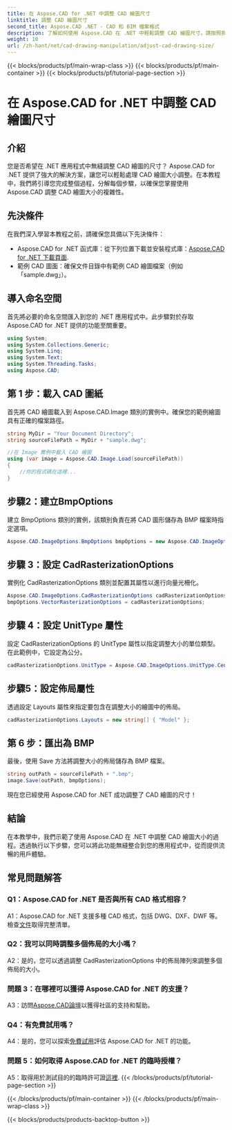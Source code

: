 ```yaml
---
title: 在 Aspose.CAD for .NET 中調整 CAD 繪圖尺寸
linktitle: 調整 CAD 繪圖尺寸
second_title: Aspose.CAD .NET - CAD 和 BIM 檔案格式
description: 了解如何使用 Aspose.CAD 在 .NET 中輕鬆調整 CAD 繪圖尺寸。請按照我們的逐步指南進行無縫調整大小。
weight: 10
url: /zh-hant/net/cad-drawing-manipulation/adjust-cad-drawing-size/
---
```


{{< blocks/products/pf/main-wrap-class >}}
{{< blocks/products/pf/main-container >}}
{{< blocks/products/pf/tutorial-page-section >}}

# 在 Aspose.CAD for .NET 中調整 CAD 繪圖尺寸

## 介紹

您是否希望在 .NET 應用程式中無縫調整 CAD 繪圖的尺寸？ Aspose.CAD for .NET 提供了強大的解決方案，讓您可以輕鬆處理 CAD 繪圖大小調整。在本教程中，我們將引導您完成整個過程，分解每個步驟，以確保您掌握使用 Aspose.CAD 調整 CAD 繪圖大小的複雜性。

## 先決條件

在我們深入學習本教程之前，請確保您具備以下先決條件：

- Aspose.CAD for .NET 函式庫：從下列位置下載並安裝程式庫：[Aspose.CAD for .NET 下載頁面](https://releases.aspose.com/cad/net/).
- 範例 CAD 圖面：確保文件目錄中有範例 CAD 繪圖檔案（例如「sample.dwg」）。

## 導入命名空間

首先將必要的命名空間匯入到您的 .NET 應用程式中。此步驟對於存取 Aspose.CAD for .NET 提供的功能至關重要。

```csharp
using System;
using System.Collections.Generic;
using System.Linq;
using System.Text;
using System.Threading.Tasks;
using Aspose.CAD;
```

## 第 1 步：載入 CAD 圖紙

首先將 CAD 繪圖載入到 Aspose.CAD.Image 類別的實例中。確保您的範例繪圖具有正確的檔案路徑。

```csharp
string MyDir = "Your Document Directory";
string sourceFilePath = MyDir + "sample.dwg";

//在 Image 實例中載入 CAD 繪圖
using (var image = Aspose.CAD.Image.Load(sourceFilePath))
{
    //你的程式碼在這裡...
}
```

## 步驟2：建立BmpOptions

建立 BmpOptions 類別的實例，該類別負責在將 CAD 圖形儲存為 BMP 檔案時指定選項。

```csharp
Aspose.CAD.ImageOptions.BmpOptions bmpOptions = new Aspose.CAD.ImageOptions.BmpOptions();
```

## 步驟 3：設定 CadRasterizationOptions

實例化 CadRasterizationOptions 類別並配置其屬性以進行向量光柵化。

```csharp
Aspose.CAD.ImageOptions.CadRasterizationOptions cadRasterizationOptions = new Aspose.CAD.ImageOptions.CadRasterizationOptions();
bmpOptions.VectorRasterizationOptions = cadRasterizationOptions;
```

## 步驟 4：設定 UnitType 屬性

設定 CadRasterizationOptions 的 UnitType 屬性以指定調整大小的單位類型。在此範例中，它設定為公分。

```csharp
cadRasterizationOptions.UnitType = Aspose.CAD.ImageOptions.UnitType.Centimeter;
```

## 步驟5：設定佈局屬性

透過設定 Layouts 屬性來指定要包含在調整大小的繪圖中的佈局。

```csharp
cadRasterizationOptions.Layouts = new string[] { "Model" };
```

## 第 6 步：匯出為 BMP

最後，使用 Save 方法將調整大小的佈局儲存為 BMP 檔案。

```csharp
string outPath = sourceFilePath + ".bmp";
image.Save(outPath, bmpOptions);
```

現在您已經使用 Aspose.CAD for .NET 成功調整了 CAD 繪圖的尺寸！

## 結論

在本教學中，我們示範了使用 Aspose.CAD 在 .NET 中調整 CAD 繪圖大小的過程。透過執行以下步驟，您可以將此功能無縫整合到您的應用程式中，從而提供流暢的用戶體驗。

## 常見問題解答

### Q1：Aspose.CAD for .NET 是否與所有 CAD 格式相容？

 A1：Aspose.CAD for .NET 支援多種 CAD 格式，包括 DWG、DXF、DWF 等。檢查[文件](https://reference.aspose.com/cad/net/)取得完整清單。

### Q2：我可以同時調整多個佈局的大小嗎？

A2：是的，您可以透過調整 CadRasterizationOptions 中的佈局陣列來調整多個佈局的大小。

### 問題 3：在哪裡可以獲得 Aspose.CAD for .NET 的支援？

 A3：訪問[Aspose.CAD論壇](https://forum.aspose.com/c/cad/19)以獲得社區的支持和幫助。

### Q4：有免費試用嗎？

 A4：是的，您可以探索[免費試用](https://releases.aspose.com/)評估 Aspose.CAD for .NET 的功能。

### 問題 5：如何取得 Aspose.CAD for .NET 的臨時授權？

 A5：取得用於測試目的的臨時許可證[這裡](https://purchase.aspose.com/temporary-license/).
{{< /blocks/products/pf/tutorial-page-section >}}

{{< /blocks/products/pf/main-container >}}
{{< /blocks/products/pf/main-wrap-class >}}

{{< blocks/products/products-backtop-button >}}
